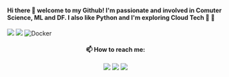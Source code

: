 #### Hi there 👋 welcome to my Github! I'm passionate and involved in Comuter Science, ML and DF. I also like Python and I'm exploring Cloud Tech 🐍 🤖

![](https://img.shields.io/badge/-Python-333?style=flat-square&logo=Python&logoColor=fff)
![](https://img.shields.io/badge/-PyTorch-e34f26?style=flat-square&logo=PyTorch&logoColor=fff)
![Docker](https://img.shields.io/badge/-Docker-black?style=flat-square&logo=docker)

<h4 align="center"> 📫 How to reach me:</h4>
<p align="center">
<a href= "https://www.linkedin.com/in/proevgenii/"><img src="https://img.icons8.com/linkedin"/></a>
<a href= "https://twitter.com/pro_evgenii"><img src="https://img.icons8.com/material-outlined/32/000000/twitter.png"/></a>
<a href= "https://github.com/proevgenii/proevgenii/blob/main/CV.pdf"><img src="https://img.icons8.com/cv"/></a>
</p>

<!--
**proevgenii/proevgenii** is a ✨ _special_ ✨ repository because its `README.md` (this file) appears on your GitHub profile.

Here are some ideas to get you started:

- 🔭 I’m currently working on ...
- 🌱 I’m currently learning ...
- 👯 I’m looking to collaborate on ...
- 🤔 I’m looking for help with ...
- 💬 Ask me about ...
- 📫 How to reach me: ...
- 😄 Pronouns: ...
- ⚡ Fun fact: ...
-->
